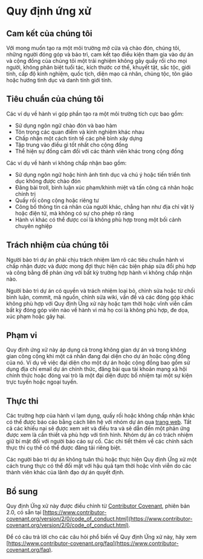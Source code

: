 
# Quy định ứng xử

## Cam kết của chúng tôi

Với mong muốn tạo ra một môi trường mở cửa và chào đón, chúng tôi, những người đóng góp và bảo trì, cam kết tạo điều kiện tham gia vào dự án và cộng đồng của chúng tôi một trải nghiệm không gây quấy rối cho mọi người, không phân biệt tuổi tác, kích thước cơ thể, khuyết tật, sắc tộc, giới tính, cấp độ kinh nghiệm, quốc tịch, diện mạo cá nhân, chủng tộc, tôn giáo hoặc hướng tình dục và danh tính giới tính.

## Tiêu chuẩn của chúng tôi

Các ví dụ về hành vi góp phần tạo ra một môi trường tích cực bao gồm:

- Sử dụng ngôn ngữ chào đón và bao hàm
- Tôn trọng các quan điểm và kinh nghiệm khác nhau
- Chấp nhận một cách tinh tế các phê bình xây dựng
- Tập trung vào điều gì tốt nhất cho cộng đồng
- Thể hiện sự đồng cảm đối với các thành viên khác trong cộng đồng

Các ví dụ về hành vi không chấp nhận bao gồm:

- Sử dụng ngôn ngữ hoặc hình ảnh tình dục và chú ý hoặc tiến triển tình dục không được chào đón
- Đăng bài troll, bình luận xúc phạm/khinh miệt và tấn công cá nhân hoặc chính trị
- Quấy rối công cộng hoặc riêng tư
- Công bố thông tin cá nhân của người khác, chẳng hạn như địa chỉ vật lý hoặc điện tử, mà không có sự cho phép rõ ràng
- Hành vi khác có thể được coi là không phù hợp trong một bối cảnh chuyên nghiệp

## Trách nhiệm của chúng tôi

Người bảo trì dự án phải chịu trách nhiệm làm rõ các tiêu chuẩn hành vi chấp nhận được và được mong đợi thực hiện các biện pháp sửa đổi phù hợp và công bằng để phản ứng với bất kỳ trường hợp hành vi không chấp nhận nào.

Người bảo trì dự án có quyền và trách nhiệm loại bỏ, chỉnh sửa hoặc từ chối bình luận, commit, mã nguồn, chỉnh sửa wiki, vấn đề và các đóng góp khác không phù hợp với Quy định Ứng xử này hoặc tạm thời hoặc vĩnh viễn cấm bất kỳ đóng góp viên nào về hành vi mà họ coi là không phù hợp, đe dọa, xúc phạm hoặc gây hại.

## Phạm vi

Quy định ứng xử này áp dụng cả trong không gian dự án và trong không gian công cộng khi một cá nhân đang đại diện cho dự án hoặc cộng đồng của nó. Ví dụ về việc đại diện cho một dự án hoặc cộng đồng bao gồm sử dụng địa chỉ email dự án chính thức, đăng bài qua tài khoản mạng xã hội chính thức hoặc đóng vai trò là một đại diện được bổ nhiệm tại một sự kiện trực tuyến hoặc ngoại tuyến.

## Thực thi

Các trường hợp của hành vi lạm dụng, quấy rối hoặc không chấp nhận khác có thể được báo cáo bằng cách liên hệ với nhóm dự án qua [trang web](https://smart-note-ai.web.app/#). Tất cả các khiếu nại sẽ được xem xét và điều tra và sẽ dẫn đến một phản ứng được xem là cần thiết và phù hợp với tình hình. Nhóm dự án có trách nhiệm giữ bí mật đối với người báo cáo sự cố. Các chi tiết thêm về các chính sách thực thi cụ thể có thể được đăng tải riêng biệt.

Các người bảo trì dự án không tuân thủ hoặc thực hiện Quy định Ứng xử một cách trung thực có thể đối mặt với hậu quả tạm thời hoặc vĩnh viễn do các thành viên khác của lãnh đạo dự án quyết định.

## Bổ sung

Quy định Ứng xử này được điều chỉnh từ [Contributor Covenant](https://www.contributor-covenant.org), phiên bản 2.0, có sẵn tại [https://www.contributor-covenant.org/version/2/0/code_of_conduct.html](https://www.contributor-covenant.org/version/2/0/code_of_conduct.html).

Để có câu trả lời cho các câu hỏi phổ biến về Quy định Ứng xử này, hãy xem [https://www.contributor-covenant.org/faq](https://www.contributor-covenant.org/faq).
